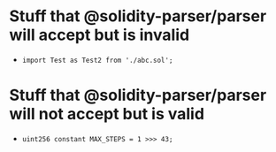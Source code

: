 # Stuff that @solidity-parser/parser will accept but is invalid

- `import Test as Test2 from './abc.sol';`

# Stuff that @solidity-parser/parser will not accept but is valid

- `uint256 constant MAX_STEPS = 1 >>> 43;`
